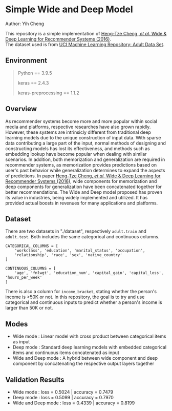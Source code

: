 # Simple Wide and Deep Model
Author: Yih Cheng

This repository is a simple implementation of [Heng-Tze Cheng, *et al.* Wide & Deep Learning for Recommender Systems (2016)](https://arxiv.org/abs/1606.07792).<br>
The dataset used is from [UCI Machine Learning Repository: Adult Data Set](https://archive.ics.uci.edu/ml/datasets/adult).

## Environment
> Python == 3.9.5
>
> keras == 2.4.3
>
> keras-preprocessing == 1.1.2

## Overview
As recommender systems become more and more popular within social media and platforms, respective researches have also grown rapidly. However, these systems are intrinsicly different from traditional deep learning models due to the unique construction of input data. With sparse data contributing a large part of the input, normal methods of designing and constructing models has lost its effectiveness, and methods such as embedding lookup have become popular when dealing with similar scenarios. In addition, both memorization and generalization are required in recommender systems, as memorization provides predictions based on user's past behavior while generalization determines to expand the aspects of predictions. In paper [Heng-Tze Cheng, *et al.* Wide & Deep Learning for Recommender Systems (2016)](https://arxiv.org/abs/1606.07792), wide components for memorization and deep components for generalization have been concatenated together for better recommendations. The Wide and Deep model proposed has proven its value in industries, being widely implemented and utilized. It has provided actual boosts in revenues for many applications and platforms.

## Dataset
There are two datasets in "./dataset", respectively `adult.train` and `adult.test`. Both includes the same categorical and continuous columns.

    CATEGORICAL_COLUMNS = [
        'workclass', 'education', 'marital_status', 'occupation', 
        'relationship', 'race', 'sex', 'native_country'
    ]

    CONTINUOUS_COLUMNS = [
        'age', 'fnlwgt', 'education_num', 'capital_gain', 'capital_loss', 'hours_per_week'
    ]

There is also a column for `income_bracket`, stating whether the person's income is >50K or not. In this repository, the goal is to try and use categorical and continuous inputs to predict whether a person's income is larger than 50K or not.

## Modes
* Wide mode : Linear model with cross product between categorical items as input
* Deep mode : Standard deep learning models with embedded categorical items and continuous items concatenated as input
* Wide and Deep mode : A hybrid between wide component and deep component by concatenating the respective output layers together

## Validation Results
* Wide mode : loss = 0.5024 | accuracy = 0.7479
* Deep mode : loss = 0.5099 | accuracy = 0.7970
* Wide and Deep mode : loss = 0.4339 | accuracy = 0.8199
